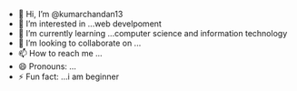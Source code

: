 - 👋 Hi, I’m @kumarchandan13
- 👀 I’m interested in ...web develpoment
- 🌱 I’m currently learning ...computer science and information technology
- 💞️ I’m looking to collaborate on ...
- 📫 How to reach me ...
- 😄 Pronouns: ...
- ⚡ Fun fact: ...i am beginner

<!---
kumarchandan13/kumarchandan13 is a ✨ special ✨ repository because its `README.md` (this file) appears on your GitHub profile.
You can click the Preview link to take a look at your changes.
--->
